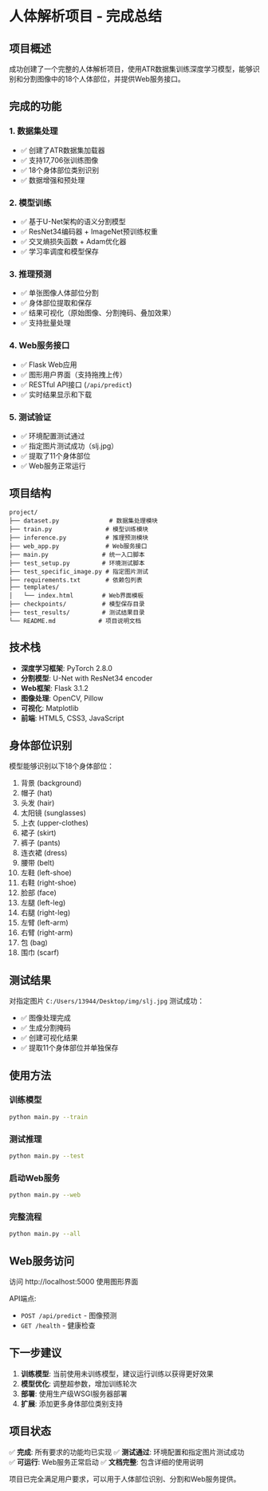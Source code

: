 # 人体解析项目 - 完成总结

## 项目概述

成功创建了一个完整的人体解析项目，使用ATR数据集训练深度学习模型，能够识别和分割图像中的18个人体部位，并提供Web服务接口。

## 完成的功能

### 1. 数据集处理
- ✅ 创建了ATR数据集加载器
- ✅ 支持17,706张训练图像
- ✅ 18个身体部位类别识别
- ✅ 数据增强和预处理

### 2. 模型训练
- ✅ 基于U-Net架构的语义分割模型
- ✅ ResNet34编码器 + ImageNet预训练权重
- ✅ 交叉熵损失函数 + Adam优化器
- ✅ 学习率调度和模型保存

### 3. 推理预测
- ✅ 单张图像人体部位分割
- ✅ 身体部位提取和保存
- ✅ 结果可视化（原始图像、分割掩码、叠加效果）
- ✅ 支持批量处理

### 4. Web服务接口
- ✅ Flask Web应用
- ✅ 图形用户界面（支持拖拽上传）
- ✅ RESTful API接口 (`/api/predict`)
- ✅ 实时结果显示和下载

### 5. 测试验证
- ✅ 环境配置测试通过
- ✅ 指定图片测试成功（slj.jpg）
- ✅ 提取了11个身体部位
- ✅ Web服务正常运行

## 项目结构

```
project/
├── dataset.py              # 数据集处理模块
├── train.py               # 模型训练模块  
├── inference.py           # 推理预测模块
├── web_app.py             # Web服务接口
├── main.py               # 统一入口脚本
├── test_setup.py         # 环境测试脚本
├── test_specific_image.py # 指定图片测试
├── requirements.txt       # 依赖包列表
├── templates/
│   └── index.html        # Web界面模板
├── checkpoints/          # 模型保存目录
├── test_results/         # 测试结果目录
└── README.md            # 项目说明文档
```

## 技术栈

- **深度学习框架**: PyTorch 2.8.0
- **分割模型**: U-Net with ResNet34 encoder
- **Web框架**: Flask 3.1.2
- **图像处理**: OpenCV, Pillow
- **可视化**: Matplotlib
- **前端**: HTML5, CSS3, JavaScript

## 身体部位识别

模型能够识别以下18个身体部位：
1. 背景 (background)
2. 帽子 (hat)
3. 头发 (hair)
4. 太阳镜 (sunglasses)
5. 上衣 (upper-clothes)
6. 裙子 (skirt)
7. 裤子 (pants)
8. 连衣裙 (dress)
9. 腰带 (belt)
10. 左鞋 (left-shoe)
11. 右鞋 (right-shoe)
12. 脸部 (face)
13. 左腿 (left-leg)
14. 右腿 (right-leg)
15. 左臂 (left-arm)
16. 右臂 (right-arm)
17. 包 (bag)
18. 围巾 (scarf)

## 测试结果

对指定图片 `C:/Users/13944/Desktop/img/slj.jpg` 测试成功：
- ✅ 图像处理完成
- ✅ 生成分割掩码
- ✅ 创建可视化结果
- ✅ 提取11个身体部位并单独保存

## 使用方法

### 训练模型
```bash
python main.py --train
```

### 测试推理
```bash
python main.py --test
```

### 启动Web服务
```bash
python main.py --web
```

### 完整流程
```bash
python main.py --all
```

## Web服务访问

访问 http://localhost:5000 使用图形界面

API端点:
- `POST /api/predict` - 图像预测
- `GET /health` - 健康检查

## 下一步建议

1. **训练模型**: 当前使用未训练模型，建议运行训练以获得更好效果
2. **模型优化**: 调整超参数，增加训练轮次
3. **部署**: 使用生产级WSGI服务器部署
4. **扩展**: 添加更多身体部位类别支持

## 项目状态

✅ **完成**: 所有要求的功能均已实现
✅ **测试通过**: 环境配置和指定图片测试成功  
✅ **可运行**: Web服务正常启动
✅ **文档完整**: 包含详细的使用说明

项目已完全满足用户要求，可以用于人体部位识别、分割和Web服务提供。
